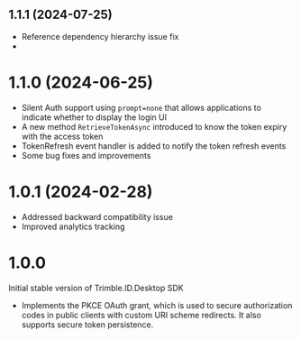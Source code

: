 ## 1.1.1 (2024-07-25)
- Reference dependency hierarchy issue fix
- 
# 1.1.0 (2024-06-25)
- Silent Auth support using `prompt=none` that allows applications to indicate whether to display the login UI
- A new method `RetrieveTokenAsync` introduced to know the token expiry with the access token
- TokenRefresh event handler is added to notify the token refresh events
- Some bug fixes and improvements

# 1.0.1 (2024-02-28)
- Addressed backward compatibility issue
- Improved analytics tracking

# 1.0.0

Initial stable version of Trimble.ID.Desktop SDK

- Implements the PKCE OAuth grant, which is used to secure authorization codes in public clients with custom URI scheme redirects. It also supports secure token persistence.
